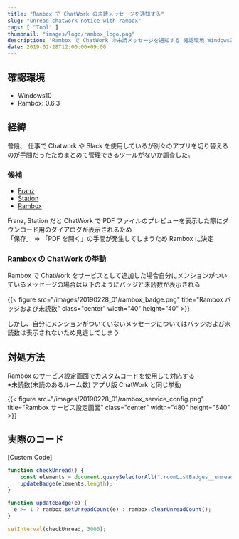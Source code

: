 ```yaml
---
title: "Rambox で ChatWork の未読メッセージを通知する"
slug: "unread-chatwork-notice-with-rambox"
tags: [ "Tool" ]
thumbnail: "images/logo/rambox_logo.png"
description: "Rambox で ChatWork の未読メッセージを通知する 確認環境 Windows10  Rambox: 0.6.3  経緯  普段、 仕事で Chatwork や Slack を使用しているが別々のアプリを切り替えるのが手間だったためまとめて管理できるツールがないか調査した。"
date: 2019-02-28T12:00:00+09:00
---
```


## 確認環境

* Windows10
* Rambox: 0.6.3

## 経緯

普段、 仕事で Chatwork や Slack を使用しているが別々のアプリを切り替えるのが手間だったためまとめて管理できるツールがないか調査した。

### 候補

* [Franz](https://meetfranz.com/)
* [Station](https://getstation.com/)
* [Rambox](https://rambox.pro/#ce)

Franz, Station だと ChatWork で PDF ファイルのプレビューを表示した際にダウンロード用のダイアログが表示されるため  
「保存」 => 「PDF を開く」の手間が発生してしまうため Rambox に決定

### Rambox の ChatWork の挙動

Rambox で ChatWork をサービスとして追加した場合自分にメンションがついているメッセージの場合は以下のようにバッジと未読数が表示される

{{< figure src="/images/20190228_01/rambox_badge.png" title="Rambox バッジおよび未読数" class="center" width="40" height="40" >}}

しかし、自分にメンションがついていないメッセージについてはバッジおよび未読数は表示されないため見逃してしまう

## 対処方法

Rambox のサービス設定画面でカスタムコードを使用して対応する  
※未読数(未読のあるルーム数) アプリ版 ChatWork と同じ挙動

{{< figure src="/images/20190228_01/rambox_service_config.png" title="Rambox サービス設定画面" class="center" width="480" height="640" >}}

## 実際のコード

[Custom Code]

```javascript
function checkUnread() {
    const elements = document.querySelectorAll(".roomListBadges__unreadBadgeText");
    updateBadge(elements.length);
}

function updateBadge(e) {
  e >= 1 ? rambox.setUnreadCount(e) : rambox.clearUnreadCount();
}

setInterval(checkUnread, 3000);
```
